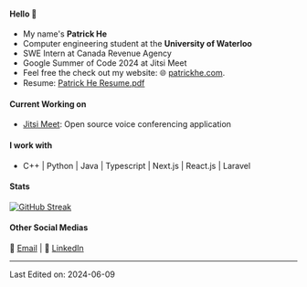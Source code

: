 #### Hello 👋
* My name's **Patrick He**
* Computer engineering student at the **University of Waterloo**
* SWE Intern at Canada Revenue Agency
* Google Summer of Code 2024 at Jitsi Meet
* Feel free the check out my website: 🌐 [patrickhe.com](https://patrickhe.com).
* Resume: [Patrick He Resume.pdf](https://github.com/he-patrick/he-patrick/files/13966997/Patrick.He.Resume.pdf)

#### Current Working on
* [Jitsi Meet](https://github.com/jitsi/jitsi-meet): Open source voice conferencing application

#### I work with
* C++ | Python | Java | Typescript | Next.js | React.js | Laravel

 #### Stats
[![GitHub Streak](https://github-readme-streak-stats-rust-five.vercel.app?user=he-patrick&theme=tokyonight)](https://git.io/streak-stats)

#### Other Social Medias
📧 [Email](mailto:he.patrick2005@gmail.com) | 💼 [LinkedIn](https://www.linkedin.com/in/patrickhe2005/)


-----

Last Edited on: 2024-06-09
